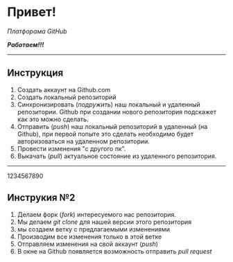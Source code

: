 # Привет!

*Платфорама GitHub*


*__Работаем!!!__*

___

## Инструкция

1. Создать аккаунт на Github.com
2. Создать локальный репозиторий 
3. Синхронизировать (*подружить*) наш локальный и удаленный репозитории. Github при создании нового репозитория подскажет как это можно сделать.
4. Отправить (*push*) наш локальный репозиторий в удаленный (на Github), при первой попыте это сделать необходимо будет авторизоваться на удаленном репозитории.
5. Провести изменения "с другого пк".
6. Выкачать (*pull*) актуальное состояние из удаленного репозитория.

___

1234567890

## Инструкия №2

1. Делаем форк (*fork*) интересуемого нас репозитория.
2. Мы делаем *git clone* для нашей версии этого репозитория 
3. мы создаем ветку с предлагаемыми изменениями 
4. Производим все изменения только в этой ветке 
5. Отправляем изменения на свой аккаунт (*push*)
6. В окне на Github появляется возможность отправить *pull request*
